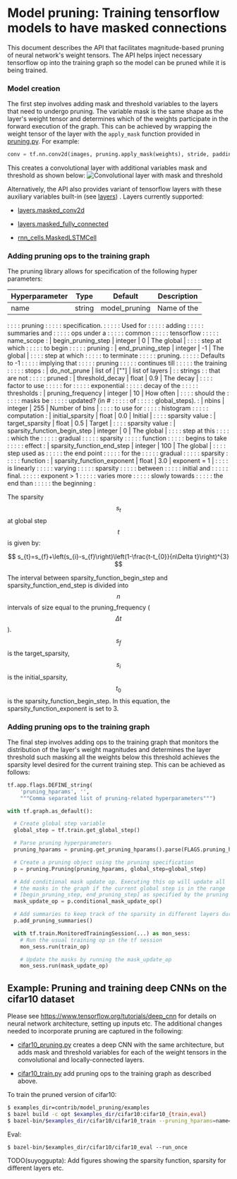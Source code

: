 # Model pruning: Training tensorflow models to have masked connections

This document describes the API that facilitates magnitude-based pruning of
neural network's weight tensors. The API helps inject necessary tensorflow op
into the training graph so the model can be pruned while it is being trained.

### Model creation

The first step involves adding mask and threshold variables to the layers that
need to undergo pruning. The variable mask is the same shape as the layer's
weight tensor and determines which of the weights participate in the forward
execution of the graph. This can be achieved by wrapping the weight tensor of
the layer with the `apply_mask` function provided in
[pruning.py](https://github.com/tensorflow/tensorflow/tree/master/tensorflow/contrib/model_pruning/python/pruning.py).
For example:

```python
conv = tf.nn.conv2d(images, pruning.apply_mask(weights), stride, padding)
```

This creates a convolutional layer with additional variables mask and threshold
as shown below: ![Convolutional layer with mask and
threshold](./mask.png "Convolutional layer with mask and threshold")

Alternatively, the API also provides variant of tensorflow layers with these
auxiliary variables built-in (see
[layers](https://github.com/tensorflow/tensorflow/tree/master/tensorflow/contrib/model_pruning/python/layers))
. Layers currently supported:

*   [layers.masked_conv2d](https://github.com/tensorflow/tensorflow/tree/master/tensorflow/contrib/model_pruning/python/layers/layers.py?l=83)

*   [layers.masked_fully_connected](https://github.com/tensorflow/tensorflow/tree/master/tensorflow/contrib/model_pruning/python/layers/layers.py?l=241)

*   [rnn_cells.MaskedLSTMCell](https://github.com/tensorflow/tensorflow/tree/master/tensorflow/contrib/model_pruning/python/layers/rnn_cells.py?l=154)

### Adding pruning ops to the training graph

The pruning library allows for specification of the following hyper parameters:

| Hyperparameter               | Type    | Default       | Description    |
| ---------------------------- | ------- | ------------- | -------------- |
| name                         | string  | model_pruning | Name of the    |
:                              :         :               : pruning        :
:                              :         :               : specification. :
:                              :         :               : Used for       :
:                              :         :               : adding         :
:                              :         :               : summaries and  :
:                              :         :               : ops under a    :
:                              :         :               : common         :
:                              :         :               : tensorflow     :
:                              :         :               : name_scope     :
| begin_pruning_step           | integer | 0             | The global     |
:                              :         :               : step at which  :
:                              :         :               : to begin       :
:                              :         :               : pruning        :
| end_pruning_step             | integer | -1            | The global     |
:                              :         :               : step at which  :
:                              :         :               : to terminate   :
:                              :         :               : pruning.       :
:                              :         :               : Defaults to -1 :
:                              :         :               : implying that  :
:                              :         :               : pruning        :
:                              :         :               : continues till :
:                              :         :               : the training   :
:                              :         :               : stops          :
| do_not_prune                 | list of | [""]          | list of layers |
:                              : strings :               : that are not   :
:                              :         :               : pruned         :
| threshold_decay              | float   | 0.9           | The decay      |
:                              :         :               : factor to use  :
:                              :         :               : for            :
:                              :         :               : exponential    :
:                              :         :               : decay of the   :
:                              :         :               : thresholds     :
| pruning_frequency            | integer | 10            | How often      |
:                              :         :               : should the     :
:                              :         :               : masks be       :
:                              :         :               : updated? (in # :
:                              :         :               : of             :
:                              :         :               : global_steps). :
| nbins                        | integer | 255           | Number of bins |
:                              :         :               : to use for     :
:                              :         :               : histogram      :
:                              :         :               : computation    :
| initial_sparsity             | float   | 0.0           | Initial        |
:                              :         :               : sparsity value :
| target_sparsity              | float   | 0.5           | Target         |
:                              :         :               : sparsity value :
| sparsity_function_begin_step | integer | 0             | The global     |
:                              :         :               : step at this   :
:                              :         :               : which the      :
:                              :         :               : gradual        :
:                              :         :               : sparsity       :
:                              :         :               : function       :
:                              :         :               : begins to take :
:                              :         :               : effect         :
| sparsity_function_end_step   | integer | 100           | The global     |
:                              :         :               : step used as   :
:                              :         :               : the end point  :
:                              :         :               : for the        :
:                              :         :               : gradual        :
:                              :         :               : sparsity       :
:                              :         :               : function       :
| sparsity_function_exponent   | float   | 3.0           | exponent = 1   |
:                              :         :               : is linearly    :
:                              :         :               : varying        :
:                              :         :               : sparsity       :
:                              :         :               : between        :
:                              :         :               : initial and    :
:                              :         :               : final.         :
:                              :         :               : exponent > 1   :
:                              :         :               : varies more    :
:                              :         :               : slowly towards :
:                              :         :               : the end than   :
:                              :         :               : the beginning  :

The sparsity $$s_t$$ at global step $$t$$ is given by:

$$ s_{t}=s_{f}+\left(s_{i}-s_{f}\right)\left(1-\frac{t-t_{0}}{n\Delta t}\right)^{3} $$

The interval between sparsity_function_begin_step and sparsity_function_end_step
is divided into $$n$$ intervals of size equal to the pruning_frequency ($$\Delta
t$$). $$s_f$$ is the target_sparsity, $$s_i$$ is the initial_sparsity, $$t_0$$
is the sparsity_function_begin_step. In this equation, the
sparsity_function_exponent is set to 3.
### Adding pruning ops to the training graph

The final step involves adding ops to the training graph that monitors the
distribution of the layer's weight magnitudes and determines the layer threshold
such masking all the weights below this threshold achieves the sparsity level
desired for the current training step. This can be achieved as follows:

```python
tf.app.flags.DEFINE_string(
    'pruning_hparams', '',
    """Comma separated list of pruning-related hyperparameters""")

with tf.graph.as_default():

  # Create global step variable
  global_step = tf.train.get_global_step()

  # Parse pruning hyperparameters
  pruning_hparams = pruning.get_pruning_hparams().parse(FLAGS.pruning_hparams)

  # Create a pruning object using the pruning specification
  p = pruning.Pruning(pruning_hparams, global_step=global_step)

  # Add conditional mask update op. Executing this op will update all
  # the masks in the graph if the current global step is in the range
  # [begin_pruning_step, end_pruning_step] as specified by the pruning spec
  mask_update_op = p.conditional_mask_update_op()

  # Add summaries to keep track of the sparsity in different layers during training
  p.add_pruning_summaries()

  with tf.train.MonitoredTrainingSession(...) as mon_sess:
    # Run the usual training op in the tf session
    mon_sess.run(train_op)

    # Update the masks by running the mask_update_op
    mon_sess.run(mask_update_op)

```

## Example: Pruning and training deep CNNs on the cifar10 dataset

Please see https://www.tensorflow.org/tutorials/deep_cnn for details on neural
network architecture, setting up inputs etc. The additional changes needed to
incorporate pruning are captured in the following:

*   [cifar10_pruning.py](https://github.com/tensorflow/tensorflow/tree/master/tensorflow/contrib/model_pruning/examples/cifar10/cifar10_pruning.py)
    creates a deep CNN with the same architecture, but adds mask and threshold
    variables for each of the weight tensors in the convolutional and
    locally-connected layers.

*   [cifar10_train.py](https://github.com/tensorflow/tensorflow/tree/master/tensorflow/contrib/model_pruning/examples/cifar10/cifar10_train.py)
    add pruning ops to the training graph as described above.

To train the pruned version of cifar10:

```bash
$ examples_dir=contrib/model_pruning/examples
$ bazel build -c opt $examples_dir/cifar10:cifar10_{train,eval}
$ bazel-bin/$examples_dir/cifar10/cifar10_train --pruning_hparams=name=cifar10_pruning,begin_pruning_step=10000,end_pruning_step=100000,target_sparsity=0.9,sparsity_function_begin_step=10000,sparsity_function_end_step=100000
```

Eval:

```shell
$ bazel-bin/$examples_dir/cifar10/cifar10_eval --run_once
```

TODO(suyoggupta): Add figures showing the sparsity function, sparsity for
different layers etc.
